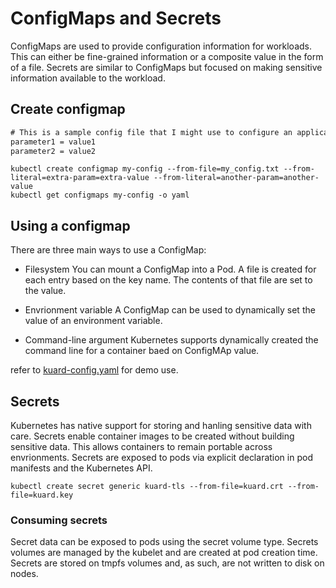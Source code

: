 # ConfigMaps and Secrets

ConfigMaps are used to provide configuration information for workloads. This can
either be fine-grained information or a composite value in the form of a file.
Secrets are similar to ConfigMaps but focused on making sensitive information
available to the workload.

## Create configmap

```txt
# This is a sample config file that I might use to configure an application
parameter1 = value1
parameter2 = value2
```

```shell
kubectl create configmap my-config --from-file=my_config.txt --from-literal=extra-param=extra-value --from-literal=another-param=another-value
kubectl get configmaps my-config -o yaml
```

## Using a configmap

There are three main ways to use a ConfigMap:

* Filesystem
    You can mount a ConfigMap into a Pod. A file is created for each entry based
    on the key name. The contents of that file are set to the value.

* Envrionment variable
    A ConfigMap can be used to dynamically set the value of an environment variable.

* Command-line argument
    Kubernetes supports dynamically created the command line for a container
    baed on ConfigMAp value.

refer to [kuard-config.yaml](./kuard-config.yaml) for demo use.

## Secrets

Kubernetes has native support for storing and hanling sensitive data with care.
Secrets enable container images to be created without building sensitive data.
This allows containers to remain portable across envrionments. Secrets are
exposed to pods via explicit declaration in pod manifests and the Kubernetes
API.

```shell
kubectl create secret generic kuard-tls --from-file=kuard.crt --from-file=kuard.key
```

### Consuming secrets

Secret data can be exposed to pods using the secret volume type. Secrets volumes
are managed by the kubelet and are created at pod creation time. Secrets are
stored on tmpfs volumes and, as such, are not written to disk on nodes.
